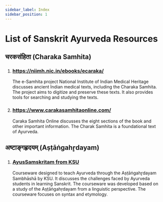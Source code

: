```yaml
---
sidebar_label: Index
sidebar_position: 1
---
```


# List of Sanskrit Ayurveda Resources

## चरकसंहिता (Charaka Samhita)

1. ### https://niimh.nic.in/ebooks/ecaraka/
    
    The e-Samhita project National Institute of Indian Medical Heritage discusses ancient Indian medical texts, including the Charaka Samhita. The project aims to digitize and preserve these texts. It also provides tools for searching and studying the texts.

1. ### https://www.carakasamhitaonline.com/

    Caraka Samhita Online discusses the eight sections of the book and other important information. The Charak Samhita is a foundational text of Ayurveda.

## अष्टाङ्गहृदयम् (Aṣṭāṅgahr̥dayam)

1. ### [AyusSamskritam from KSU](https://sambhasha.ksu.ac.in/CompLing/aayussamskritam/#)

    Courseware designed to teach Ayurveda through the Aṣṭāṅgahr̥dayam Sambhāshā by KSU. It discusses the challenges faced by Ayurveda students in learning Sanskrit. The courseware was developed based on a study of the Aṣṭāṅgahṛdayam from a linguistic perspective. The courseware focuses on syntax and etymology.

